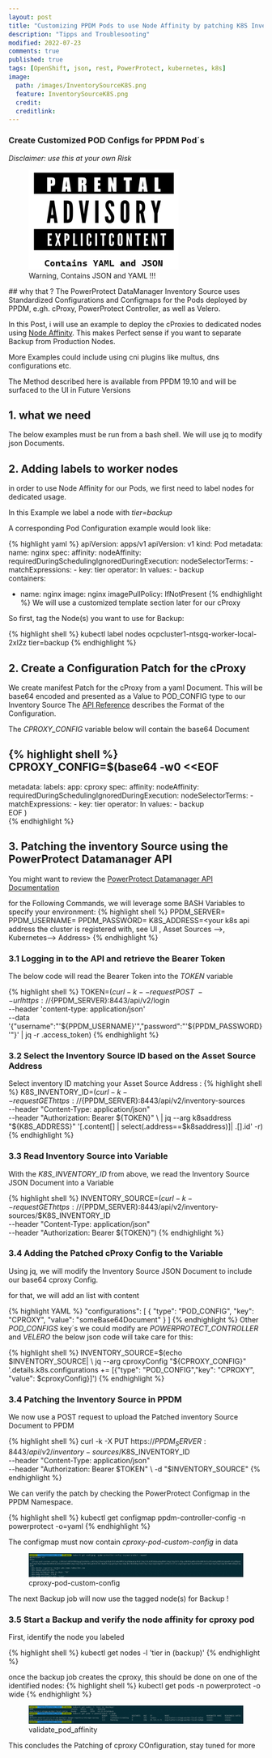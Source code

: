 ```yaml
---
layout: post
title: "Customizing PPDM Pods to use Node Affinity by patching K8S Inventory Source"
description: "Tipps and Troublesooting"
modified: 2022-07-23
comments: true
published: true
tags: [OpenShift, json, rest, PowerProtect, kubernetes, k8s]
image:
  path: /images/InventorySourceK8S.png
  feature: InventorySourceK8S.png
  credit: 
  creditlink: 
---
```

### Create Customized POD Configs for PPDM Pod´s
*Disclaimer: use this at your own Risk*  
<figure class="full">
	<img src="/images/parental_advisory.png" alt="">
	<figcaption>Warning, Contains JSON and YAML !!!</figcaption>
</figure>
## why that ?
The PowerProtect DataManager Inventory Source uses Standardized Configurations and Configmaps for the Pods deployed by PPDM, e.gh. cProxy, PowerProtect Controller, as well as Velero.

In this Post, i will use an example to deploy the cProxies to dedicated nodes using [Node Affinity](https://kubernetes.io/docs/tasks/configure-pod-container/assign-pods-nodes-using-node-affinity/). This makes Perfect sense if you want to separate Backup from Production Nodes.

More Examples could include using cni plugins like multus, dns configurations etc.

The Method described here is available from PPDM 19.10 and will be surfaced to the UI in Future Versions 

## 1. what we need
The below examples must be run from a bash shell. We will use jq to modify json Documents.

## 2. Adding labels to worker nodes
in order to use Node Affinity for our Pods, we first need to label nodes for dedicated usage.

In this Example we label a node with *tier=backup*

A corresponding Pod Configuration example would look like:

{% highlight yaml %}
apiVersion: apps/v1
apiVersion: v1
kind: Pod
metadata:
  name: nginx
spec:
  affinity:
    nodeAffinity:
      requiredDuringSchedulingIgnoredDuringExecution:
        nodeSelectorTerms:
        - matchExpressions:
          - key: tier
            operator: In
            values:
            - backup            
  containers:
  - name: nginx
    image: nginx
    imagePullPolicy: IfNotPresent
{% endhighlight %}
We will use a customized template section later for our cProxy

So first, tag the Node(s) you want to use for Backup:

{% highlight shell %}
kubectl label nodes ocpcluster1-ntsgq-worker-local-2xl2z tier=backup
{% endhighlight %}


## 2. Create a Configuration Patch for the cProxy
We create manifest Patch for the cProxy from a yaml Document.
This will be base64 encoded and presented as a Value to POD_CONFIG type to our Inventory Source
The [API Reference](https://developer.dell.com/apis/4378/versions/19.11/reference/ppdm-public.oas2.yaml/components/schemas/InventorySourceK8s) describes the Format of the Configuration.

The *CPROXY_CONFIG* variable below will contain the base64 Document

{% highlight shell %}
CPROXY_CONFIG=$(base64 -w0 <<EOF
---
metadata:
  labels:
    app: cproxy
spec:
  affinity:
    nodeAffinity:
      requiredDuringSchedulingIgnoredDuringExecution:
        nodeSelectorTerms:
        - matchExpressions:
          - key: tier
            operator: In
            values:
            - backup      
EOF
)    
{% endhighlight %}

## 3. Patching the inventory Source using the PowerProtect Datamanager API
You might want to review the [PowerProtect Datamanager API Documentation](https://developer.dell.com/apis/4378/versions/19.11/docs/introduction.md)

for the Following Commands, we will leverage some BASH Variables to specify your environment:
{% highlight shell %}
PPDM_SERVER=<your ppdm fqdn>
PPDM_USERNAME=<your ppdm username>
PPDM_PASSWORD=<your ppdm password>
K8S_ADDRESS=<your k8s api address the cluster is registered with, see UI , Asset Sources -->, Kubernetes--> Address>
{% endhighlight %}

### 3.1 Logging in to the API and retrieve the Bearer Token
The below code will read the Bearer Token into the *TOKEN* variable

{% highlight shell %}
TOKEN=$(curl -k --request POST \
  --url https://${PPDM_SERVER}:8443/api/v2/login \
  --header 'content-type: application/json' \
  --data '{"username":"'${PPDM_USERNAME}'","password":"'${PPDM_PASSWORD}'"}' | jq -r .access_token)
{% endhighlight %}


### 3.2 Select the Inventory Source ID based on the Asset Source Address 

Select inventory ID matching your Asset Source Address :
{% highlight shell %}
K8S_INVENTORY_ID=$(curl -k --request GET https://${PPDM_SERVER}:8443/api/v2/inventory-sources \
--header "Content-Type: application/json" \
--header "Authorization: Bearer ${TOKEN}" \
| jq --arg k8saddress "${K8S_ADDRESS}" '[.content[] | select(.address==$k8saddress)]| .[].id' -r)
{% endhighlight %}

### 3.3 Read Inventory Source into Variable

With the *K8S_INVENTORY_ID* from above, we read the Inventory Source JSON Document into a Variable

{% highlight shell %}
INVENTORY_SOURCE=$(curl -k --request GET https://${PPDM_SERVER}:8443/api/v2/inventory-sources/$K8S_INVENTORY_ID \
--header "Content-Type: application/json" \
--header "Authorization: Bearer ${TOKEN}")
{% endhighlight %}


### 3.4 Adding the Patched cProxy Config to the Variable

Using jq, we will modify the Inventory Source JSON Document to include our base64 cproxy Config.

for that, we will add an list with content 

{% highlight YAML %}
"configurations": [
        {
          "type": "POD_CONFIG",
          "key": "CPROXY",
          "value": "someBase64Document"
        }
      ]
{% endhighlight %}
Other *POD_CONFIGS* key´s we could modify are *POWERPROTECT_CONTROLLER* and *VELERO*
the below json code will take care for this:

{% highlight shell %}
INVENTORY_SOURCE=$(echo $INVENTORY_SOURCE| \
 jq --arg cproxyConfig "${CPROXY_CONFIG}" '.details.k8s.configurations += [{"type": "POD_CONFIG","key": "CPROXY", "value": $cproxyConfig}]')
{% endhighlight %}

### 3.4 Patching the Inventory Source in PPDM

We now use a POST request to upload the Patched inventory Source Document to PPDM

{% highlight shell %}
curl -k -X PUT https://${PPDM_SERVER}:8443/api/v2/inventory-sources/$K8S_INVENTORY_ID \
--header "Content-Type: application/json" \
--header "Authorization: Bearer $TOKEN" \
-d "$INVENTORY_SOURCE"
{% endhighlight %}

We can verify the patch by checking the PowerProtect Configmap in the PPDM Namespace.

{% highlight shell %}
kubectl get configmap  ppdm-controller-config -n powerprotect -o=yaml
{% endhighlight %}


The configmap must now contain *cproxy-pod-custom-config* in data

<figure class="full">
	<img src="/images/patched-cproxy.png" alt="cproxy-pod-custom-config">
	<figcaption>cproxy-pod-custom-config</figcaption>
</figure>


The next Backup job will now use the tagged node(s) for Backup !

### 3.5 Start a Backup and verify the node affinity for cproxy pod

First, identify the node you labeled

{% highlight shell %}
kubectl get nodes -l 'tier in (backup)'
{% endhighlight %}

once the backup job creates the cproxy, this should be done on one of the identified nodes:
{% highlight shell %}
kubectl get pods -n powerprotect -o wide
{% endhighlight %}



<figure class="full">
	<img src="/images/validate_pod_affinity.png" alt="cproxy-pod-custom-config">
	<figcaption>validate_pod_affinity</figcaption>
</figure>


This concludes the Patching of cproxy COnfiguration, stay tuned for more
